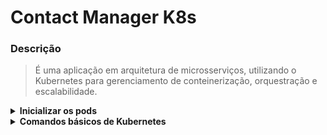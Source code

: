 # Contact Manager K8s

### Descrição
> É uma aplicação em arquitetura de microsserviços, utilizando o Kubernetes para gerenciamento de conteinerização, orquestração e escalabilidade.

<details>
  <summary><strong>Inicializar os pods</strong></summary>

  ### Criar o volume
  ```
  kubectl apply -f .\volumes
  ```
  
  ### Criar o Banco de Dados
  ```
  kubectl apply -f .\mssql\secret.yaml
  kubectl apply -f .\mssql
  ```
  
  ### Criar o RabbitMQ
  ```
  kubectl apply -f .\rabbitmq\secret.yaml
  kubectl apply -f .\rabbitmq
  ```
  
  ### Criar os Microserviços
  ```
  kubectl apply -f .\api-gateway\services\create-contact
  kubectl apply -f .\api-gateway\services\delete-contact
  kubectl apply -f .\api-gateway\services\update-contact
  kubectl apply -f .\api-gateway\services\persistence-contact
  ```
  
  ### Criar a API Gateway
  ```
  kubectl apply -f .\api-gateway
  ```
</details>

<details>
  <summary><strong>Comandos básicos de Kubernetes</strong></summary>

  ### Visualizar
  ```
  kubectl get secrets

  kubectl get pods,deployment,svc
  
  kubectl get deployment,svc -l app=contact-api
  
  kubectl describe deployment/api-gateway
  
  kubectl logs pods/contact-persistence-9b887cd7d-htr5r --tail=50
  ```
  
  ### Interação
  ```
  kubectl apply -f deployment.yaml
  
  kubectl delete deployment/api-gateway
  
  kubectl delete deployment,svc -l app=contact-api

  kubectl delete configmaps --all
  
  # Editar sem rebuildar a imagem
  kubectl edit configmap api-gateway-config
  
  kubectl rollout restart deployment api-gateway
  ```
</details>
